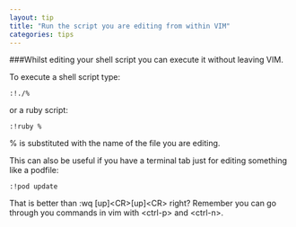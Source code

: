 ```yaml
---
layout: tip
title: "Run the script you are editing from within VIM"
categories: tips
---
```


###Whilst editing your shell script you can execute it without leaving VIM.

To execute a shell script type:

    :!./%

or a ruby script:

    :!ruby %

% is substituted with the name of the file you are editing.

This can also be useful if you have a terminal tab just for editing something like a podfile:

    :!pod update

That is better than :wq [up]&lt;CR&gt;[up]&lt;CR&gt; right? Remember you can go through you commands in vim with &lt;ctrl-p&gt;  and &lt;ctrl-n&gt;.

